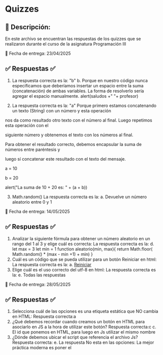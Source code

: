 #  Quizzes 

## 📝 Descripción:
En este archivo se encuentran las respuestas de los quizzes que se realizaron durante el curso de la asignatura Programación III

📅 Fecha de entrega: 23/04/2025

## ✅ Respuestas ✅
1) La respuesta correcta es la: "b"
b. Porque en nuestro código nunca especificamos que deberíamos insertar un espacio entre la suma 
(concatenación) de ambas variables. La forma de resolverlo sería agregar el espacio manualmente.
alert(saludos +" "+ profesor)

2) La respuesta correcta es la: "a"
 Porque primero estamos concatenando un texto (String) con un número y esta operación

nos da como resultado otro texto con el número al final. Luego repetimos esta operación con el

siguiente número y obtenemos el texto con los números al final.

Para obtener el resultado correcto, debemos encapsular la suma de números entre paréntesis y 

luego sí concatenar este resultado con el texto del mensaje.

a = 10

b = 20

alert("La suma de 10 + 20 es: " + (a + b))

3) Math.random()
La respuesta correcta es la:
a. Devuelve un número aleatorio entre 0 y 1

📅 Fecha de entrega: 14/05/2025

## ✅ Respuestas ✅

1) Analizar la siguiente fórmula para obtener un número aleatorio en un rango del 1 al 3 y elige cuál es correcta:
La respuesta correcta es la:
    d.
    let max = 3
    let min = 1
    function aleatorio(min, max){
    return Math.floor( Math.random() * (max - min +1) + min)
}
2) Cuál es un código que se pueda utilizar para un botón Reiniciar en html:
La respuesta correcta es la:
    a. <a href="JavaScript:document.location.reload();">Reiniciar</a>
3) Elige cuál es el uso correcto del utf-8 en html:
La respuesta correcta es la:
    e. Todas las respuestas


📅 Fecha de entrega: 28/05/2025

## ✅ Respuestas ✅

1) Selecciona cuál de las opciones es una etiqueta estática que NO cambia en HTML: Respuesta correcta:a
2) ¿Qué debemos recordar cuando creamos un botón en HTML para asociarlo en JS a la hora de utilizar este botón? Respuesta correcta:c
c. El id que ponemos en HTML, para luego en Js utilizar el mismo nombre
3) ¿Dónde debemos ubicar el script que referencia el archivo Js? Respuesta correcta:
e. La respuesta No esta en las opciones: La mejor práctica moderna es poner el <script> al final del <body>.

📅 Fecha de entrega: 04/06/2025

## ✅ Respuestas ✅
  
1) ¿Cuál es el significado de la palabra checked?
Respuesta: d. Su significado es seleccionado

2) En el juego de La leyenda de Aang: El Avatar ¿Para que utilizamos la función de de innerHTML?

Respuesta: d. La utilizamos en Js para mostrar un String

3) ¿Esta recomendado dentro de las buenas prácticas introducir document.getElementById('katara').checked dentro de una estructura if else y que sea la condición que gatille una elección?

Respuesta:d. Como buenas prácticas se recomienda crear variables a las que se le asigne este código y que NO vayan a ningún condicional de esta forma.
  
Fecha de entrega: 11/06/2025

## ✅ Respuestas ✅

1) ¿Cuántas veces se puede usar la función aleatoria?	Respuesta correcta: c. Siempre, las veces necesarias	Justificación: No hay límites inherentes; se usa según necesidades del programa, como en juegos.
2) ¿Cómo probar y depurar código? Respuesta correcta: c. Revisando paso a paso y línea por línea  Justificación:Práctica fundamental, usando depuradores, aplicable a cualquier lenguaje.
3) ¿Variables en funciones se usan libremente? Respuesta correcta:b. No, solo las globales lo permiten Justificación: Variables locales no son accesibles fuera de la función; globales sí lo son.
 

